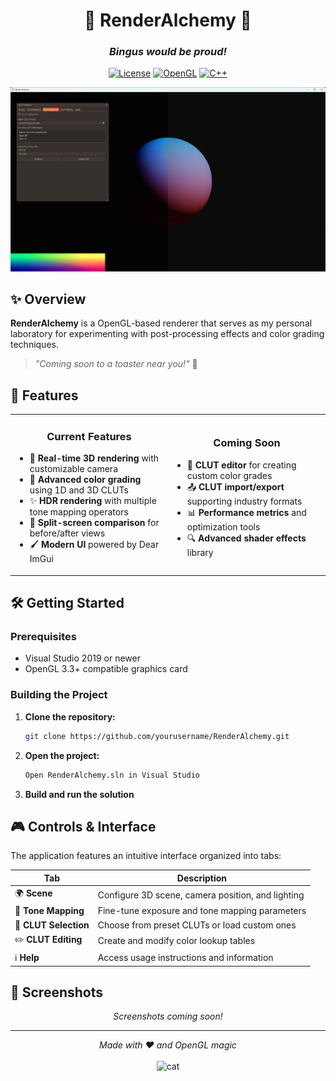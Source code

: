 <div align="center">
  
# 🧪 RenderAlchemy 🧪

### _Bingus would be proud!_

[![License](https://img.shields.io/badge/license-MIT-blue?style=for-the-badge)](LICENSE)
[![OpenGL](https://img.shields.io/badge/OpenGL-3.3-brightgreen?style=for-the-badge&logo=opengl)](https://www.opengl.org/)
[![C++](https://img.shields.io/badge/C%2B%2B-17-orange?style=for-the-badge&logo=c%2B%2B)](https://isocpp.org/)

<img src="docs/preview.png" alt="RenderAlchemy Preview" width="800px">

</div>

## ✨ Overview

**RenderAlchemy** is a OpenGL-based renderer that serves as my personal laboratory for experimenting with post-processing effects and color grading techniques.

> *"Coming soon to a toaster near you!"* 🔮

## 🚀 Features

<div align="center">
  <table>
    <tr>
      <td align="center" width="50%">
        <h3>Current Features</h3>
        <div align="left">
          <ul>
            <li>🎥 <b>Real-time 3D rendering</b> with customizable camera</li>
            <li>🎨 <b>Advanced color grading</b> using 1D and 3D CLUTs</li>
            <li>✨ <b>HDR rendering</b> with multiple tone mapping operators</li>
            <li>🔄 <b>Split-screen comparison</b> for before/after views</li>
            <li>🖌️ <b>Modern UI</b> powered by Dear ImGui</li>
          </ul>
        </div>
      </td>
      <td align="center" width="50%">
        <h3>Coming Soon</h3>
        <div align="left">
          <ul>
            <li>📝 <b>CLUT editor</b> for creating custom color grades</li>
            <li>📤 <b>CLUT import/export</b> supporting industry formats</li>
            <li>📊 <b>Performance metrics</b> and optimization tools</li>
            <li>🔍 <b>Advanced shader effects</b> library</li>
          </ul>
        </div>
      </td>
    </tr>
  </table>
</div>

## 🛠️ Getting Started

### Prerequisites

- Visual Studio 2019 or newer
- OpenGL 3.3+ compatible graphics card

### Building the Project

1. **Clone the repository:**
   ```bash
   git clone https://github.com/yourusername/RenderAlchemy.git
   ```

2. **Open the project:**
   ```bash
   Open RenderAlchemy.sln in Visual Studio
   ```

3. **Build and run the solution**

## 🎮 Controls & Interface

The application features an intuitive interface organized into tabs:

| Tab | Description |
|-----|-------------|
| 🌍 **Scene** | Configure 3D scene, camera position, and lighting |
| 🔆 **Tone Mapping** | Fine-tune exposure and tone mapping parameters |
| 🎨 **CLUT Selection** | Choose from preset CLUTs or load custom ones |
| ✏️ **CLUT Editing** | Create and modify color lookup tables |
| ℹ️ **Help** | Access usage instructions and information |

## 📸 Screenshots

<div align="center">
  <i>Screenshots coming soon!</i>
</div>

---

<div align="center">
  <i>Made with ❤️ and OpenGL magic</i>
  <br>
  <br>
  <img src="https://media1.tenor.com/m/aGA-AhVPXS0AAAAd/gato-enojado-insano-waza.gif" alt="cat" width="200px">
</div>

